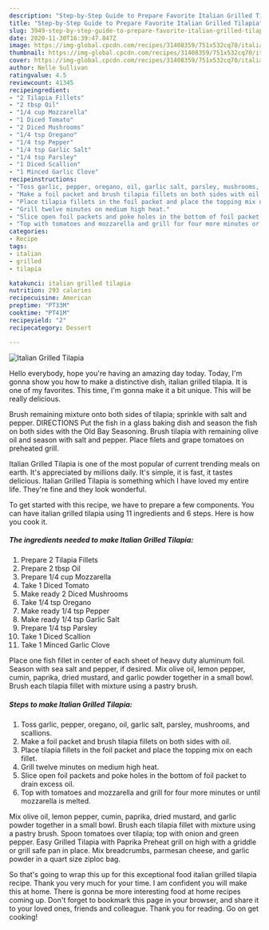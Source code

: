 ```yaml
---
description: "Step-by-Step Guide to Prepare Favorite Italian Grilled Tilapia"
title: "Step-by-Step Guide to Prepare Favorite Italian Grilled Tilapia"
slug: 3949-step-by-step-guide-to-prepare-favorite-italian-grilled-tilapia
date: 2020-11-30T16:39:47.847Z
image: https://img-global.cpcdn.com/recipes/31408359/751x532cq70/italian-grilled-tilapia-recipe-main-photo.jpg
thumbnail: https://img-global.cpcdn.com/recipes/31408359/751x532cq70/italian-grilled-tilapia-recipe-main-photo.jpg
cover: https://img-global.cpcdn.com/recipes/31408359/751x532cq70/italian-grilled-tilapia-recipe-main-photo.jpg
author: Nelle Sullivan
ratingvalue: 4.5
reviewcount: 41345
recipeingredient:
- "2 Tilapia Fillets"
- "2 tbsp Oil"
- "1/4 cup Mozzarella"
- "1 Diced Tomato"
- "2 Diced Mushrooms"
- "1/4 tsp Oregano"
- "1/4 tsp Pepper"
- "1/4 tsp Garlic Salt"
- "1/4 tsp Parsley"
- "1 Diced Scallion"
- "1 Minced Garlic Clove"
recipeinstructions:
- "Toss garlic, pepper, oregano, oil, garlic salt, parsley, mushrooms, and scallions."
- "Make a foil packet and brush tilapia fillets on both sides with oil."
- "Place tilapia fillets in the foil packet and place the topping mix on each fillet."
- "Grill twelve minutes on medium high heat."
- "Slice open foil packets and poke holes in the bottom of foil packet to drain excess oil."
- "Top with tomatoes and mozzarella and grill for four more minutes or until mozzarella is melted."
categories:
- Recipe
tags:
- italian
- grilled
- tilapia

katakunci: italian grilled tilapia 
nutrition: 293 calories
recipecuisine: American
preptime: "PT33M"
cooktime: "PT41M"
recipeyield: "2"
recipecategory: Dessert

---
```



![Italian Grilled Tilapia](https://img-global.cpcdn.com/recipes/31408359/751x532cq70/italian-grilled-tilapia-recipe-main-photo.jpg)

Hello everybody, hope you're having an amazing day today. Today, I'm gonna show you how to make a distinctive dish, italian grilled tilapia. It is one of my favorites. This time, I'm gonna make it a bit unique. This will be really delicious.

Brush remaining mixture onto both sides of tilapia; sprinkle with salt and pepper. DIRECTIONS Put the fish in a glass baking dish and season the fish on both sides with the Old Bay Seasoning. Brush tilapia with remaining olive oil and season with salt and pepper. Place filets and grape tomatoes on preheated grill.

Italian Grilled Tilapia is one of the most popular of current trending meals on earth. It's appreciated by millions daily. It's simple, it is fast, it tastes delicious. Italian Grilled Tilapia is something which I have loved my entire life. They're fine and they look wonderful.


To get started with this recipe, we have to prepare a few components. You can have italian grilled tilapia using 11 ingredients and 6 steps. Here is how you cook it.

<!--inarticleads1-->

##### The ingredients needed to make Italian Grilled Tilapia:

1. Prepare 2 Tilapia Fillets
1. Prepare 2 tbsp Oil
1. Prepare 1/4 cup Mozzarella
1. Take 1 Diced Tomato
1. Make ready 2 Diced Mushrooms
1. Take 1/4 tsp Oregano
1. Make ready 1/4 tsp Pepper
1. Make ready 1/4 tsp Garlic Salt
1. Prepare 1/4 tsp Parsley
1. Take 1 Diced Scallion
1. Take 1 Minced Garlic Clove


Place one fish fillet in center of each sheet of heavy duty aluminum foil. Season with sea salt and pepper, if desired. Mix olive oil, lemon pepper, cumin, paprika, dried mustard, and garlic powder together in a small bowl. Brush each tilapia fillet with mixture using a pastry brush. 

<!--inarticleads2-->

##### Steps to make Italian Grilled Tilapia:

1. Toss garlic, pepper, oregano, oil, garlic salt, parsley, mushrooms, and scallions.
1. Make a foil packet and brush tilapia fillets on both sides with oil.
1. Place tilapia fillets in the foil packet and place the topping mix on each fillet.
1. Grill twelve minutes on medium high heat.
1. Slice open foil packets and poke holes in the bottom of foil packet to drain excess oil.
1. Top with tomatoes and mozzarella and grill for four more minutes or until mozzarella is melted.


Mix olive oil, lemon pepper, cumin, paprika, dried mustard, and garlic powder together in a small bowl. Brush each tilapia fillet with mixture using a pastry brush. Spoon tomatoes over tilapia; top with onion and green pepper. Easy Grilled Tilapia with Paprika Preheat grill on high with a griddle or grill safe pan in place. Mix breadcrumbs, parmesan cheese, and garlic powder in a quart size ziploc bag. 

So that's going to wrap this up for this exceptional food italian grilled tilapia recipe. Thank you very much for your time. I am confident you will make this at home. There is gonna be more interesting food at home recipes coming up. Don't forget to bookmark this page in your browser, and share it to your loved ones, friends and colleague. Thank you for reading. Go on get cooking!
